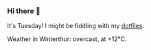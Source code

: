 ### Hi there :wave:

It's Tuesday! I might be fiddling with my [dotfiles](https://github.com/bewuethr/dotfiles).

Weather in Winterthur: overcast, at +12°C.
